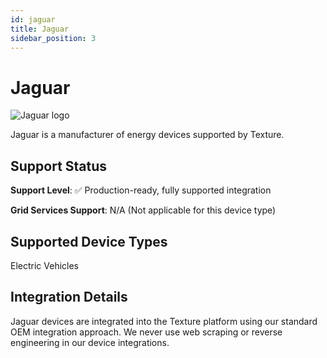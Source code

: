 ```yaml
---
id: jaguar
title: Jaguar
sidebar_position: 3
---
```


# Jaguar

<div style={{ textAlign: 'center', margin: '20px 0' }}>
  <img 
    src="https://device.cms.texture.energy/logo/%20Jaguar%20Vector%20Icon.svg" 
    alt="Jaguar logo" 
    style={{ maxWidth: '200px', maxHeight: '150px' }}
  />
</div>

Jaguar is a manufacturer of energy devices supported by Texture.



## Support Status

**Support Level**: ✅ Production-ready, fully supported integration

**Grid Services Support**: N/A (Not applicable for this device type)

## Supported Device Types

Electric Vehicles

## Integration Details

Jaguar devices are integrated into the Texture platform using our standard OEM integration approach. We never use web scraping or reverse engineering in our device integrations.




